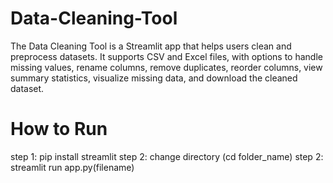 # Data-Cleaning-Tool
The Data Cleaning Tool is a Streamlit app that helps users clean and preprocess datasets. It supports CSV and Excel files, with options to handle missing values, rename columns, remove duplicates, reorder columns, view summary statistics, visualize missing data, and download the cleaned dataset.


# How to Run
step 1: pip install streamlit
step 2: change directory (cd folder_name)
step 2: streamlit run app.py(filename)
